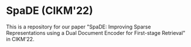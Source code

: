 # SpaDE (CIKM'22)

This is a repository for our paper "SpaDE: Improving Sparse Representations using a Dual Document Encoder for First-stage Retrieval" in CIKM'22.
